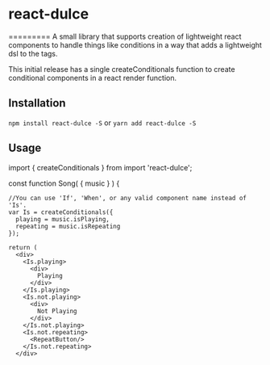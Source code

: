 # react-dulce
=========
A small library that supports creation of lightweight react components to handle things like conditions in a way that adds a lightweight dsl to the tags.

This initial release has a single createConditionals function to create conditional components in a react render function.

## Installation

  `npm install react-dulce -S`
  or
  `yarn add react-dulce -S`

## Usage

  import { createConditionals } from import 'react-dulce';


  const function Song( { music } ) {

    //You can use 'If', 'When', or any valid component name instead of 'Is'.
    var Is = createConditionals({
      playing = music.isPlaying,
      repeating = music.isRepeating
    });

    return (
      <div>
        <Is.playing>
          <div>
            Playing
          </div>
        </Is.playing>
        <Is.not.playing>
          <div>
            Not Playing
          </div>
        </Is.not.playing>
        <Is.not.repeating>
          <RepeatButton/>
        </Is.not.repeating>
      </div>

  
  


